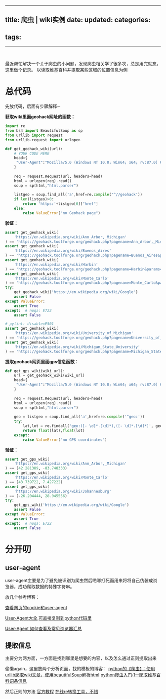 
---
 title: 爬虫 | wiki实例
 date: 
 updated: 
 categories:
 - 
 tags:
 - 
---
>
<!--less-->
﻿

最近帮忙解决一个关于爬虫的小问题，发现爬虫相关学了很多次，总是用完就忘，这里做个记录。
以读取维基百科并提取某些区域的位置信息为例

# 总代码
先放代码，后面有步骤解释~

**获取wiki里面geohack网址的函数：**
```python
import re
from bs4 import BeautifulSoup as sp
from urllib import request
from urllib.request import urlopen

def get_geohack_wiki(url):
    # YOUR CODE HERE
    head={
     "User-Agent":"Mozilla/5.0 (Windows NT 10.0; Win64; x64; rv:87.0) Gecko/20100101 Firefox/87.0" 
    }
    
    req = request.Request(url, headers=head)
    html = urlopen(req).read()
    soup = sp(html,"html.parser")
    
    listgeo = soup.find_all('a',href=re.compile('^//geohack'))
    if len(listgeo)>0:
        return 'https:'+listgeo[0]["href"]
    else:
        raise ValueError("no Geohack page")
```
**验证：**

```python
assert get_geohack_wiki(
    'https://en.wikipedia.org/wiki/Ann_Arbor,_Michigan'
) == 'https://geohack.toolforge.org/geohack.php?pagename=Ann_Arbor,_Michigan&params=42_16_53_N_83_44_54_W_region:US-MI_type:city(113934)'  # noqa:  E501
assert get_geohack_wiki(
    'https://en.wikipedia.org/wiki/Buenos_Aires'
) == 'https://geohack.toolforge.org/geohack.php?pagename=Buenos_Aires&params=34_36_12_S_58_22_54_W_region:AR_type:city'  # noqa: E501
assert get_geohack_wiki(
    'https://en.wikipedia.org/wiki/Harbin'
) == 'https://geohack.toolforge.org/geohack.php?pagename=Harbin&params=45.7576_N_126.6409_E_type:adm2nd_region:CN-23_source:Gaode'  # noqa: E501
assert get_geohack_wiki(
    'https://en.wikipedia.org/wiki/Monte_Carlo'
) == 'https://geohack.toolforge.org/geohack.php?pagename=Monte_Carlo&params=43_44_23_N_7_25_38_E_region:MC_type:city'  # noqa: E501
try:
    get_geohack_wiki('https://en.wikipedia.org/wiki/Google')
    assert False
except ValueError:
    assert True
except:  # noqa: E722
    assert False

# pylint: disable=E501
assert get_geohack_wiki(
    'https://en.wikipedia.org/wiki/University_of_Michigan'
) == 'https://geohack.toolforge.org/geohack.php?pagename=University_of_Michigan&params=42_16_37_N_83_44_17_W_'  # noqa: E501
assert get_geohack_wiki(
    'https://en.wikipedia.org/wiki/Michigan_State_University'
) == 'https://geohack.toolforge.org/geohack.php?pagename=Michigan_State_University&params=42_43_30_N_84_28_48_W_region:US_type:edu'  # noqa: E501
```

**提取geohack网页里面gps信息函数：**
```python
def get_gps_wiki(wiki_url):
    url = get_geohack_wiki(wiki_url)
    head={
     "User-Agent":"Mozilla/5.0 (Windows NT 10.0; Win64; x64; rv:87.0) Gecko/20100101 Firefox/87.0" 
    }
    
    req = request.Request(url, headers=head)
    html = urlopen(req).read()
    soup = sp(html,"html.parser")
    
    geo = listgeo = soup.find_all('a',href=re.compile('^geo:'))
    try:
        lat,lot = re.findall('geo:([- \d]*.[\d]*),([- \d]*.[\d]*)', geo[0]["href"])[0]
        return float(lat),float(lot)
    except:
        raise ValueError("no GPS coordinates")
```

**验证：**

```python
assert get_gps_wiki(
    'https://en.wikipedia.org/wiki/Ann_Arbor,_Michigan'
) == (42.281389, -83.748333)
assert get_gps_wiki(
    'https://en.wikipedia.org/wiki/Monte_Carlo'
) == (43.739722, 7.427222)
assert get_gps_wiki(
    'https://en.wikipedia.org/wiki/Johannesburg'
) == (-26.204444, 28.045556)
try:
    get_gps_wiki('https://en.wikipedia.org/wiki/Google')
    assert False
except ValueError:
    assert True
except:  # noqa: E722
    assert False
```

# 分开叨
## user-agent
user-agent主要是为了避免被识别为爬虫然后啪唧打死而用来将将自己伪装成浏览器，成功爬取数据的特殊字符串。

放几个参考博客：

[查看网页的cookie和user-agent](https://blog.csdn.net/weixin_44578172/article/details/109353017)

[User-Agent大全,可直接复制到python代码里](https://blog.csdn.net/weixin_42144379/article/details/85639397)

[User-Agent 如何查看及常见浏览器汇总](https://blog.csdn.net/xunxue1523/article/details/104579264)

## 提取信息
主要分为两方面，一方面是找到哪里是想要的内容，以及怎么通过正则提取出来

偷懒again，这里放两个分析页面，找的模板的博客：
[python的【爬虫】：使用urllib爬取wiki文章，使用beautifulSoup解析html](https://blog.csdn.net/mmc2015/article/details/50923309)
[python爬虫入门:1--爬取维基百科词条信息](https://blog.csdn.net/changjiale110/article/details/76145585)

然后正则的方法
[官方教程](https://docs.python.org/3/library/re.html)
[在线re转换工具，不错](https://regex101.com/)
